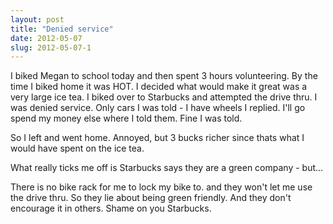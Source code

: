```yaml
---
layout: post
title: "Denied service"
date: 2012-05-07
slug: 2012-05-07-1
---
```


I biked Megan to school today and then spent 3 hours volunteering.  By the time I biked home it was HOT.    I decided what would make it great was a very large ice tea.  I biked over to Starbucks and attempted the drive thru.   I was denied service.  Only cars I was told - I have wheels I replied.  I&apos;ll go spend my money else where I told them.  Fine I was told.  

So I left and went home.  Annoyed, but 3 bucks richer since thats what I would have spent on the ice tea.  

What really ticks me off is Starbucks says they are a green company - but...

There is no bike rack for me to lock my bike to.  and they won&apos;t let me use the drive thru.  So they lie about being green friendly.  And they don&apos;t encourage it in others.  Shame on you Starbucks. <br />
